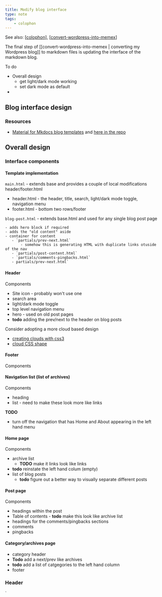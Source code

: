 ```yaml
---
title: Modify blog interface
type: note
tags: 
    - colophon
---
```


See also: [[colophon]], [[convert-wordpress-into-memex]]

The final step of [[convert-wordpress-into-memex | converting my Wordpress blog]] to markdown files is updating the interface of the markdown blog.

To do

- Overall design
    - get light/dark mode working
    - set dark mode as default
- 


## Blog interface design

### Resources

- [Material for Mkdocs blog templates](https://andre601.ch/blog/2025/02-10-integrate-gitea-forgejo-stats/) and [here in the repo](https://github.com/squidfunk/mkdocs-material/blob/master/material/templates/blog-post.html)


## Overall design

### Interface components

#### Template implementation

`main.html` - extends base and provides a couple of local modifications header/footer.html
  - header.html - the header, title, search, light/dark mode toggle, navigation menu
  - footer.html - bottom two rows/footer

`blog-post.html` - extends base.html and used for any single blog post page

    - adds hero block if required
    - adds the "old content" aside
    - container for content
       - `partials/prev-next.html`
           - somehow this is generating HTML with duplicate links otuside of the nav
       - `partials/post-content.html`
       - `partials/comments-pingbacks.html`
       - partials/prev-next.html`


#### Header

Components

- Site icon - probably won't use one
- search area
- light/dark mode toggle
- top level navigation menu
- hero - used on old post pages
- **todo** adding the prev/next to the header on blog posts

Consider adopting a more cloud based design

- [creating clouds with css3](https://lauryndbrown.github.io/2017/06/08/creating-clouds-in-css.html) 
- [cloud CSS shape](https://css-shape.com/cloud/)

#### Footer

Components

#### Navigation list (list of archives)

Components

- heading
- list - need to make these look more like links

**TODO** 

- turn off the navigation that has Home and About appearing in the left hand menu

#### Home page

Components

- archive list
     - **TODO** make it links look like links
- **todo** reinstate the left hand colum (empty)
- list of blog posts
    - **todo** figure out a better way to visually separate different posts


#### Post page

Components

- headings within the post
- Table of contents - **todo** make this look like archive list 
- headings for the comments/pingbacks sections
- comments
- pingbacks


#### Category/archives page

- category header
- **Todo** add a next/prev like archives
- **todo** add a list of catgegories to the left hand column
- footer

### Header
`
                              <title> - David's weblog

   Home About RSS                                            light/dark Search
`

### Typology

Can use any [Google font](https://fonts.google.com/) - set in `mkdocs.yml`. Currently using Gabarito.

### Colour schemes

Having difficulties getting custom colour schemes to work.

Linear background - dark blue with Blackish clouds at the top. 

Dark
```css
background: #100775;
background: linear-gradient(280deg, rgba(16, 7, 117, 1) 0%, rgba(10, 5, 79, 1) 50%, rgba(4, 10, 46, 1) 100%);
```

light
```css
background: #f8f7fa;
background: linear-gradient(280deg, rgba(248, 247, 250, 1) 0%, rgba(225, 225, 237, 1) 50%, rgba(195, 199, 217, 1) 100%);
```


[//begin]: # "Autogenerated link references for markdown compatibility"
[colophon]: colophon "About (Colophon)"
[convert-wordpress-into-memex]: convert-wordpress-into-memex "Convert Wordpress into Memex"
[//end]: # "Autogenerated link references"